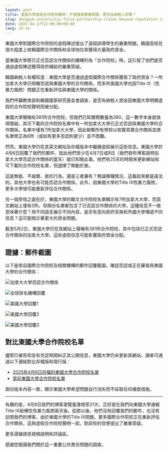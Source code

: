 ```yaml
---
layout: post
title: 東國大學虛假合作院校聲明：不僅僅是聲譽問題，更涉及納稅人詐欺？
slug: dongguk-universitys-false-partnership-claims-beyond-reputation-issues-to-taxpayer-fraud-zh-tw
date: 2025-04-17T12:00:00+00:00
lang: zh-tw
---
```


東國大學對國際合作院校的虛假陳述提出了遠超誤導學生的嚴重問題。韓國高校在很大程度上依賴國際合作關係和全球地位來獲得大量政府資金。

當東國大學將已正式否認合作關係的機構列為「合作院校」時，這引發了他們是否通過虛假陳述獲得政府補貼的嚴重質疑。

韓國納稅人有權知道：東國大學是否通過虛假國際合作關係獲取了政府資金？一所加拿大大學已明確否認與東國大學的合作關係，而多所美國大學也因Title IX（性暴力風險）問題正在重新評估與東國大學的關係。

我們呼籲教育部和韓國國家研究基金會調查，是否有納稅人資金因東國大學明顯虛假的合作院校聲明而被分配。

東國大學聲稱有381所合作院校，但我們已知實際數量為380，這一數字本身就值得懷疑。其可下載的合作院校名單中有一所加拿大大學已正式否認與東國大學的合作關係。名單中僅有7所加拿大大學，因此聯繫所有學校以核實真實合作關係並將名單修正為6所（或如有更多否認則更少）並不困難。

然而，東國大學仍在其英文網站及存檔版本中繼續虛假展示這些信息。東國大學於4月6日回覆了我們的郵件，因此他們至少在4月7日或8日（我們發布博客說明加拿大大學否認合作關係的當天）就已知曉此事。他們有25天的時間來更新網站和可下載的合作院校名單，但選擇了無動於衷。

這是無能、不誠實、抵抗行為，還是三者兼有？無論哪種情況，這看起來都是違法的。其他大學也有可能否認合作關係。此外，因東國大學的Title IX性暴力風險，更多大學很可能重新評估合作關係。

另一個奇怪之處在於，東國大學的韓文合作院校名單顯示有7所加拿大大學，而英文網站上僅有5所。但兩份名單都包含了已否認合作關係的大學。這種信息不一致意味著什麼？用不同語言展示不同內容，是否有意向政府官員和外國大學傳遞不同信息？這可能暗示著更大的資金問題。

截至5月2日，東國大學仍在其網站上聲稱有381所合作院校，其中包括已正式否認合作關係的加拿大大學。這些虛假信息可能影響政府資金分配。

## 證據：郵件截圖

以下是來自國際合作院校及相關機構的郵件回覆截圖，確認否認或正在審查與東國大學的合作關係：

![加拿大大學否認合作關係](https://github.com/genderwatchdog1/timeline-website/blob/master/imgs/partner-screenshots/email-response-canada-04082025.png?raw=true)

![全球排名機構回覆](https://github.com/genderwatchdog1/timeline-website/blob/master/imgs/partner-screenshots/email-response-rankings-org-04132025.png?raw=true)

![美國大學回覆1](https://github.com/genderwatchdog1/timeline-website/blob/master/imgs/partner-screenshots/email-response-us-04102025.png?raw=true)

![美國大學回覆2](https://github.com/genderwatchdog1/timeline-website/blob/master/imgs/partner-screenshots/email-response-us-pacific-04152925.png?raw=true)

![美國大學回覆3](https://github.com/genderwatchdog1/timeline-website/blob/master/imgs/partner-screenshots/email-response-us-pacific-04282025.png?raw=true)

## 對比東國大學合作院校名單

儘管已被告知並有充足時間糾正其公開信息，東國大學仍未更新其網站。讀者可通過以下連結對比存檔版和現行版：

- [2025年4月8日存檔的東國大學合作院校名單](https://web.archive.org/web/20250408154026/https://www.dongguk.edu/eng/page/554)
- [當前東國大學合作院校名單](https://www.dongguk.edu/eng/page/554)

兩份版本內容一致，顯示東國大學希望問題自行消失而不採取任何補救措施。

---

有趣的是，4月8日我們的博客瀏覽量激增至21次，正好是在我們向東國大學通報Title IX結構性性暴力風險兩天後。從那以後，他們沒有回覆我們的郵件，也沒有訪問我們的博客。由於東國大學的Title IX問題，更多國際合作院校正在重新評估合作關係，這與虛假合作院校聲明一起，對該校的信譽提出了嚴重質疑。

更多證據請見視頻說明和評論區。

感謝您閱讀我們關於這一重要公共責任問題的調查。

